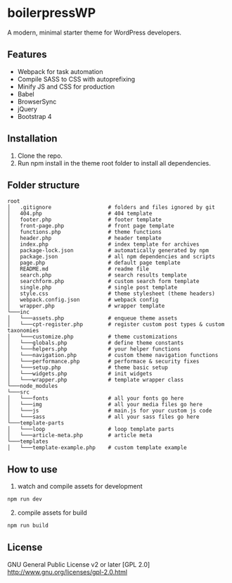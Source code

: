 # boilerpressWP
A modern, minimal starter theme for WordPress developers.

## Features
* Webpack for task automation
* Compile SASS to CSS with autoprefixing
* Minify JS and CSS for production
* Babel
* BrowserSync
* jQuery
* Bootstrap 4

## Installation
1. Clone the repo.
2. Run npm install in the theme root folder to install all dependencies.

## Folder structure

```
root
│   .gitignore                  # folders and files ignored by git
│   404.php                     # 404 template
│   footer.php                  # footer template
│   front-page.php              # front page template
│   functions.php               # theme functions
│   header.php                  # header template
│   index.php                   # index template for archives
│   package-lock.json           # automatically generated by npm  
│   package.json                # all npm dependencies and scripts
│   page.php                    # default page template
│   README.md                   # readme file
│   search.php                  # search results template
│   searchform.php              # custom search form template
│   single.php                  # single post template
│   style.css                   # theme stylesheet (theme headers)
│   webpack.config.json         # webpack config
│   wrapper.php                 # wrapper template   
└───inc             
│   └───assets.php              # enqueue theme assets
│   └───cpt-register.php        # register custom post types & custom taxonomies
│   └───customize.php           # theme customizations
│   └───globals.php             # define theme constants
│   └───helpers.php             # your helper functions
│   └───navigation.php          # custom theme navigation functions
│   └───performance.php         # performace & security fixes
│   └───setup.php               # theme basic setup
│   └───widgets.php             # init widgets
│   └───wrapper.php             # template wrapper class
└───node_modules
└───src
│   └───fonts                   # all your fonts go here
│   └───img                     # all your media files go here
│   └───js                      # main.js for your custom js code
│   └───sass                    # all your sass files go here
└───template-parts
│   └───loop                    # loop template parts
│   └───article-meta.php        # article meta
└───templates
│   └───template-example.php    # custom template example
```

## How to use
1. watch and compile assets for development
```javascript
npm run dev
```

2. compile assets for build
```javascript
npm run build
```

## License

GNU General Public License v2 or later
[GPL 2.0] http://www.gnu.org/licenses/gpl-2.0.html